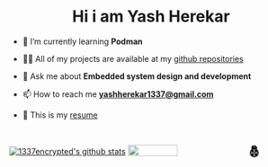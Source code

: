 <h1 align="center">Hi i am Yash Herekar</h1>

- 🌱 I’m currently learning **Podman**

- 👨‍💻 All of my projects are available at my [github repositories](https://github.com/1337encrypted?tab=repositories)

- 💬 Ask me about **Embedded system design and development**

- 📫 How to reach me **yashherekar1337@gmail.com**

- 📄 This is my [resume](assets/CV.pdf)
<!-- (https://tangible-thyme-53a.notion.site/Resume-21713979b676449281a5d4f924e86b65) -->

<br>

<!-- STAT CARD -->
<a href="https://github.com/1337encrypted?tab=repositories"><img align="center" src="https://github-readme-stats.vercel.app/api?username=1337encrypted&show_icons=true&include_all_commits=true&theme=onedark&hide_border=true" alt="1337encrypted's github stats" width="55%" height="50%" /></a>
<a href="https://github.com/1337encrypted?tab=repositories"><img align="center" src="https://github-readme-stats.vercel.app/api/top-langs/?username=1337encrypted&layout=compact&theme=onedark&hide_border=true" width="41.8%" height="41.8%" /></a>
  <img align="center" alt="1337encrypted | Mecanumbots" src="https://github.com/1337encrypted/1337encrypted/blob/main/assets/bb8.png" width="21px" />
